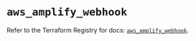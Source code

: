 # `aws_amplify_webhook`

Refer to the Terraform Registry for docs: [`aws_amplify_webhook`](https://registry.terraform.io/providers/hashicorp/aws/6.11.0/docs/resources/amplify_webhook).
